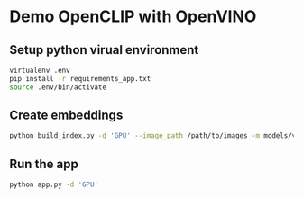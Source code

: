 # Demo OpenCLIP with OpenVINO

## Setup python virual environment
``` bash
virtualenv .env
pip install -r requirements_app.txt
source .env/bin/activate
```

## Create **embeddings**
``` bash
python build_index.py -d 'GPU' --image_path /path/to/images -m models/vit_h_14_visual.xml -e data/vlm.pkl
```

## Run the app
``` bash
python app.py -d 'GPU'
```
